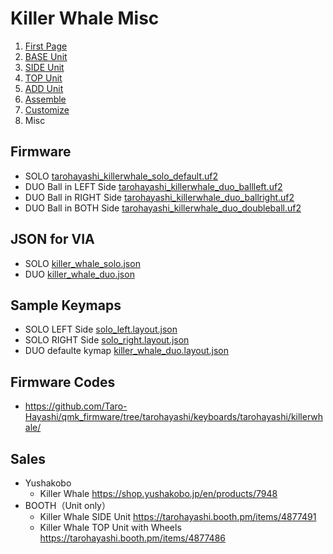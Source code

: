 # Killer Whale Misc

1. [First Page](../README_EN.md)
2. [BASE Unit](../leftside/2_BASE.md)
3. [SIDE Unit](../leftside/3_SIDE_TRACKBALL.md)
4. [TOP Unit](../leftside/4_TOP.md)
5. [ADD Unit](../leftside/5_ADD.md)
6. [Assemble](../leftside/6_ASSEMBLE.md)
7. [Customize](../leftside/7_CUSTOM.md)
8. Misc


## Firmware
- SOLO [tarohayashi_killerwhale_solo_default.uf2
](https://github.com/Taro-Hayashi/KillerWhale/releases/download/0.21.7/tarohayashi_killerwhale_solo_default.uf2)
- DUO Ball in LEFT Side [tarohayashi_killerwhale_duo_ballleft.uf2
](https://github.com/Taro-Hayashi/KillerWhale/releases/download/0.21.7/tarohayashi_killerwhale_duo_ballleft.uf2)
- DUO Ball in RIGHT Side [tarohayashi_killerwhale_duo_ballright.uf2
](https://github.com/Taro-Hayashi/KillerWhale/releases/download/0.21.7/tarohayashi_killerwhale_duo_ballright.uf2)
- DUO Ball in BOTH Side [tarohayashi_killerwhale_duo_doubleball.uf2
](https://github.com/Taro-Hayashi/KillerWhale/releases/download/0.21.7/tarohayashi_killerwhale_duo_doubleball.uf2)


## JSON for VIA

- SOLO [killer_whale_solo.json
](https://github.com/Taro-Hayashi/KillerWhale/releases/download/0.21.7/killer_whale_solo.json)
- DUO [killer_whale_duo.json
](https://github.com/Taro-Hayashi/KillerWhale/releases/download/0.21.7/killer_whale_duo.json)

## Sample Keymaps
- SOLO LEFT Side [solo_left.layout.json](https://github.com/Taro-Hayashi/KillerWhale/releases/download/0.21.7/solo_left.layout.json)
- SOLO RIGHT Side [solo_right.layout.json](https://github.com/Taro-Hayashi/KillerWhale/releases/download/0.21.7/solo_right.layout.json)
- DUO defaulte kymap [killer_whale_duo.layout.json](https://github.com/Taro-Hayashi/KillerWhale/releases/download/0.21.7/killer_whale_duo.layout.json)

## Firmware Codes
- https://github.com/Taro-Hayashi/qmk_firmware/tree/tarohayashi/keyboards/tarohayashi/killerwhale/
  
## Sales
- Yushakobo
  - Killer Whale https://shop.yushakobo.jp/en/products/7948
- BOOTH（Unit only）
  - Killer Whale SIDE Unit https://tarohayashi.booth.pm/items/4877491
  - Killer Whale TOP Unit with Wheels https://tarohayashi.booth.pm/items/4877486